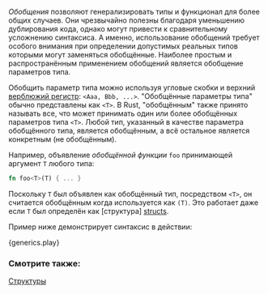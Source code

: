 *Обобщения* позволяют генерализировать типы и функционал для более общих случаев. Они
чрезвычайно полезны благодаря уменьшению дублирования кода, однако могут привести к
сравнительному усложнению синтаксиса. А именно, использование обобщений требует особого
внимания при определении допустимых реальных типов которыми могут заменяться обобщённые.
Наиболее простым и распространённым применением обобщений является обобщение параметров
типа.

Обобщить параметр типа можно используя угловые скобки и верхний [верблюжий регистр][camelcase]:
`<Aaa, Bbb, ...>`. "Обобщённые параметры типа" обычно представлены как `<T>`. В Rust,
"обобщённым" также принято называть все, что может принимать один или более обобщённых
параметров типа `<T>`. Любой тип, указанный в качестве параметра обобщённого типа,
является обобщённым, а всё остальное является конкретным (не обобщённым).

Например, объявление *обобщённой функции* `foo` принимающей аргумент `T` любого типа:

```rust
fn foo<T>(T) { ... }
```

Поскольку `T` был объявлен как обобщённый тип, посредством `<T>`, он считается обобщённым
когда используется как `(T)`. Это работает даже если `T` был определён как [структура]
[structs].

Пример ниже демонстрирует синтаксис в действии:

{generics.play}

### Смотрите также:

[Структуры][structs]

[structs]: custom_types/structs.html
[camelcase]: https://ru.wikipedia.org/wiki/CamelCase
